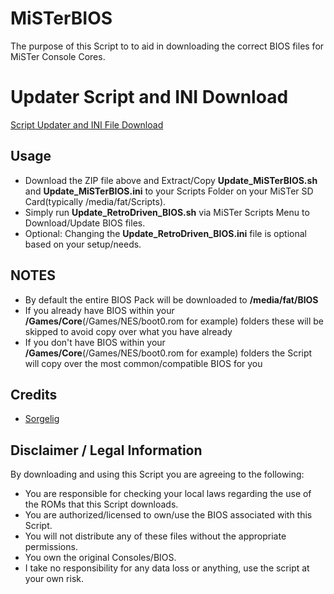 # MiSTerBIOS
The purpose of this Script to to aid in downloading the correct BIOS files for MiSTer Console Cores.

# Updater Script and INI Download

<a href="https://github.com/RetroDriven/MiSTerBIOS/releases/download/1.0/RetroDriven_MiSTerBIOS_v1.1.zip"> Script Updater and INI File Download </a>

## Usage ##
* Download the ZIP file above and Extract/Copy <b>Update_MiSTerBIOS.sh</b> and <b>Update_MiSTerBIOS.ini</b> to your Scripts Folder on your MiSTer SD Card(typically /media/fat/Scripts).
* Simply run <b>Update_RetroDriven_BIOS.sh</b> via MiSTer Scripts Menu to Download/Update BIOS files.
* Optional: Changing the <b>Update_RetroDriven_BIOS.ini</b> file is optional based on your setup/needs.

## NOTES ##
* By default the entire BIOS Pack will be downloaded to <b>/media/fat/BIOS</b>
* If you already have BIOS within your <b>/Games/Core</b>(/Games/NES/boot0.rom for example) folders these will be skipped to avoid copy over what you have already
* If you don't have BIOS within your <b>/Games/Core</b>(/Games/NES/boot0.rom for example) folders the Script will copy over the most common/compatible BIOS for you

## Credits ##
* <a href="https://github.com/MiSTer-devel/Main_MiSTer/wiki">Sorgelig</a>

## Disclaimer / Legal Information
By downloading and using this Script you are agreeing to the following:

* You are responsible for checking your local laws regarding the use of the ROMs that this Script downloads.
* You are authorized/licensed to own/use the BIOS associated with this Script.
* You will not distribute any of these files without the appropriate permissions.
* You own the original Consoles/BIOS.
* I take no responsibility for any data loss or anything, use the script at your own risk.
